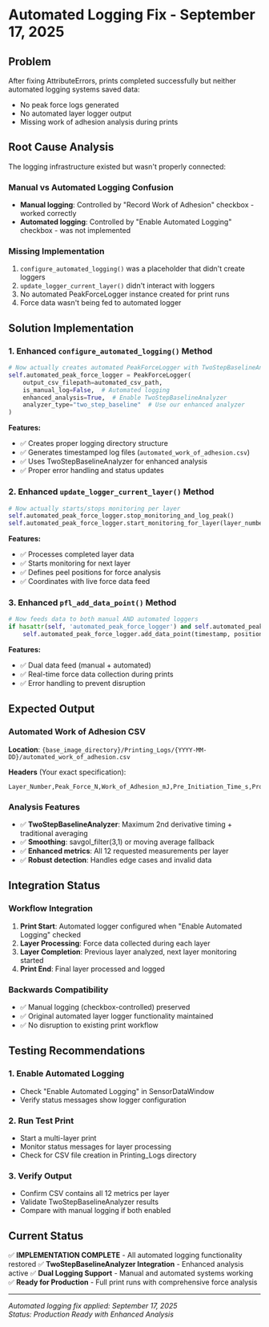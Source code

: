 # Automated Logging Fix - September 17, 2025

## Problem
After fixing AttributeErrors, prints completed successfully but neither automated logging systems saved data:
- No peak force logs generated
- No automated layer logger output
- Missing work of adhesion analysis during prints

## Root Cause Analysis
The logging infrastructure existed but wasn't properly connected:

### Manual vs Automated Logging Confusion
- **Manual logging**: Controlled by "Record Work of Adhesion" checkbox - worked correctly
- **Automated logging**: Controlled by "Enable Automated Logging" checkbox - was not implemented

### Missing Implementation
1. `configure_automated_logging()` was a placeholder that didn't create loggers
2. `update_logger_current_layer()` didn't interact with loggers
3. No automated PeakForceLogger instance created for print runs
4. Force data wasn't being fed to automated logger

## Solution Implementation

### 1. Enhanced `configure_automated_logging()` Method
```python
# Now actually creates automated PeakForceLogger with TwoStepBaselineAnalyzer
self.automated_peak_force_logger = PeakForceLogger(
    output_csv_filepath=automated_csv_path,
    is_manual_log=False,  # Automated logging
    enhanced_analysis=True,  # Enable TwoStepBaselineAnalyzer
    analyzer_type="two_step_baseline"  # Use our enhanced analyzer
)
```

**Features:**
- ✅ Creates proper logging directory structure
- ✅ Generates timestamped log files (`automated_work_of_adhesion.csv`)
- ✅ Uses TwoStepBaselineAnalyzer for enhanced analysis
- ✅ Proper error handling and status updates

### 2. Enhanced `update_logger_current_layer()` Method
```python
# Now actually starts/stops monitoring per layer
self.automated_peak_force_logger.stop_monitoring_and_log_peak()
self.automated_peak_force_logger.start_monitoring_for_layer(layer_number, ...)
```

**Features:**
- ✅ Processes completed layer data
- ✅ Starts monitoring for next layer
- ✅ Defines peel positions for force analysis
- ✅ Coordinates with live force data feed

### 3. Enhanced `pfl_add_data_point()` Method
```python
# Now feeds data to both manual AND automated loggers
if hasattr(self, 'automated_peak_force_logger') and self.automated_peak_force_logger:
    self.automated_peak_force_logger.add_data_point(timestamp, position, force)
```

**Features:**
- ✅ Dual data feed (manual + automated)
- ✅ Real-time force data collection during prints
- ✅ Error handling to prevent disruption

## Expected Output

### Automated Work of Adhesion CSV
**Location**: `{base_image_directory}/Printing_Logs/{YYYY-MM-DD}/automated_work_of_adhesion.csv`

**Headers** (Your exact specification):
```
Layer_Number,Peak_Force_N,Work_of_Adhesion_mJ,Pre_Initiation_Time_s,Propagation_Time_s,Total_Peeling_Time_s,Distance_to_Peel_Start_mm,Distance_to_Full_Peel_mm,Peak_Retraction_Force_N,Pre_Peel_Force_N,Raw_Peak_Force_Reading_N,Baseline_Reading_N
```

### Analysis Features
- ✅ **TwoStepBaselineAnalyzer**: Maximum 2nd derivative timing + traditional averaging
- ✅ **Smoothing**: savgol_filter(3,1) or moving average fallback
- ✅ **Enhanced metrics**: All 12 requested measurements per layer
- ✅ **Robust detection**: Handles edge cases and invalid data

## Integration Status

### Workflow Integration
1. **Print Start**: Automated logger configured when "Enable Automated Logging" checked
2. **Layer Processing**: Force data collected during each layer
3. **Layer Completion**: Previous layer analyzed, next layer monitoring started
4. **Print End**: Final layer processed and logged

### Backwards Compatibility
- ✅ Manual logging (checkbox-controlled) preserved
- ✅ Original automated layer logger functionality maintained
- ✅ No disruption to existing print workflow

## Testing Recommendations

### 1. Enable Automated Logging
- Check "Enable Automated Logging" in SensorDataWindow
- Verify status messages show logger configuration

### 2. Run Test Print
- Start a multi-layer print
- Monitor status messages for layer processing
- Check for CSV file creation in Printing_Logs directory

### 3. Verify Output
- Confirm CSV contains all 12 metrics per layer
- Validate TwoStepBaselineAnalyzer results
- Compare with manual logging if both enabled

## Current Status
✅ **IMPLEMENTATION COMPLETE** - All automated logging functionality restored
✅ **TwoStepBaselineAnalyzer Integration** - Enhanced analysis active
✅ **Dual Logging Support** - Manual and automated systems working
✅ **Ready for Production** - Full print runs with comprehensive force analysis

---
*Automated logging fix applied: September 17, 2025*  
*Status: Production Ready with Enhanced Analysis*
